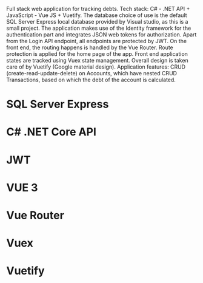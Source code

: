 Full stack web application for tracking debts. Tech stack: C# - .NET API + JavaScript - Vue JS + Vuetify. The database choice of use is the default SQL Server Express local database provided by Visual studio, as this is a small project. The application makes use of the Identity framework for the authentication part and integrates JSON web tokens for authorization. Apart from the Login API endpoint, all endpoints are protected by JWT. On the front end, the routing happens is handled by the Vue Router. Route protection is applied for the home page of the app. Front end application states are tracked using Vuex state management. Overall design is taken care of by Vuetify (Google material design). Application features: CRUD (create-read-update-delete) on Accounts, which have nested CRUD Transactions, based on which the debt of the account is calculated.

# SQL Server Express
# C# .NET Core API
# JWT
# VUE 3
# Vue Router
# Vuex
# Vuetify
